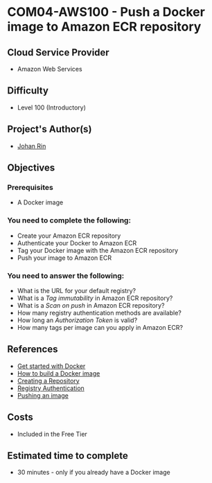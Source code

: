 # COM04-AWS100 - Push a Docker image to Amazon ECR repository

## Cloud Service Provider

- Amazon Web Services

## Difficulty

- Level 100 (Introductory)

## Project's Author(s)

- [Johan Rin](https://twitter.com/johanrin)

## Objectives

### Prerequisites

- A Docker image

### You need to complete the following:

- Create your Amazon ECR repository
- Authenticate your Docker to Amazon ECR
- Tag your Docker image with the Amazon ECR repository
- Push your image to Amazon ECR

### You need to answer the following:

- What is the URL for your default registry?
- What is a _Tag immutability_ in Amazon ECR repository?
- What is a _Scan on push_ in Amazon ECR repository?
- How many registry authentication methods are available?
- How long an _Authorization Token_ is valid?
- How many tags per image can you apply in Amazon ECR?

## References

- [Get started with Docker](https://docs.docker.com/get-started/)
- [How to build a Docker image](https://www.youtube.com/watch?v=6Er8MAvTWlI)
- [Creating a Repository](https://docs.aws.amazon.com/AmazonECR/latest/userguide/repository-create.html)
- [Registry Authentication](https://docs.aws.amazon.com/AmazonECR/latest/userguide/Registries.html#registry_auth)
- [Pushing an image](https://docs.aws.amazon.com/AmazonECR/latest/userguide/docker-push-ecr-image.html)

## Costs

- Included in the Free Tier

## Estimated time to complete

- 30 minutes - only if you already have a Docker image
